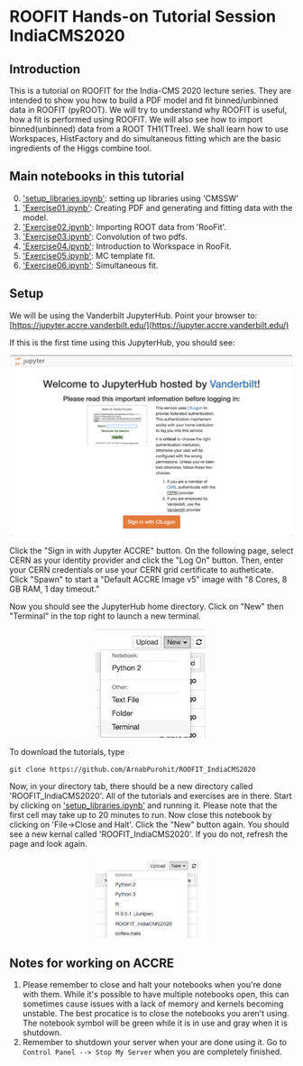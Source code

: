 # ROOFIT Hands-on Tutorial Session IndiaCMS2020

## Introduction

This is a tutorial on ROOFIT for the India-CMS 2020 lecture series. They are intended to show you how to build a PDF model and fit binned/unbinned data in ROOFIT (pyROOT). We will try to understand why ROOFIT is useful, how a fit is performed using ROOFIT. We will also see how to import binned(unbinned) data from a ROOT TH1(TTree). We shall learn how to use Workspaces, HistFactory and do simultaneous fitting which are the basic ingredients of the Higgs combine tool. 

## Main notebooks in this tutorial

0. ['setup_libraries.ipynb'](setup_libraries.ipynb): setting up libraries using 'CMSSW'
1. ['Exercise01.ipynb'](Exercise01.ipynb): Creating PDF and generating and fitting data with the model.
2. ['Exercise02.ipynb'](Exercise02.ipynb): Importing ROOT data from 'RooFit'.
3. ['Exercise03.ipynb'](Exercise03.ipynb): Convolution of two pdfs.
2. ['Exercise04.ipynb'](Exercise04.ipynb): Introduction to Workspace in RooFit.
5. ['Exercise05.ipynb'](Exercise05.ipynb): MC template fit.
6. ['Exercise06.ipynb'](Exercise06.ipynb): Simultaneous fit.

## Setup

We will be using the Vanderbilt JupyterHub. Point your browser to:
[https://jupyter.accre.vanderbilt.edu/](https://jupyter.accre.vanderbilt.edu/)

If this is the first time using this JupyterHub, you should see:

<p align="center">
<img src="vanderbilt.png" width="500"/>
</p>

Click the "Sign in with Jupyter ACCRE" button. On the following page, select CERN as your identity provider and click the "Log On" button. Then, enter your CERN credentials or use your CERN grid certificate to autheticate. Click "Spawn" to start a "Default ACCRE Image v5" image with "8 Cores, 8 GB RAM, 1 day timeout."

Now you should see the JupyterHub home directory. Click on "New" then "Terminal" in the top right to launch a new terminal.

<p align="center">
<img src="new_terminal.png" width="200"/>
</p>

To download the tutorials, type
```
git clone https://github.com/ArnabPurohit/ROOFIT_IndiaCMS2020
```

Now, in your directory tab, there should be a new directory called 'ROOFIT_IndiaCMS2020'. All of the tutorials and exercises are in there. Start by clicking on ['setup_libraries.ipynb'](setup_libraries.ipynb) and running it. Please note that the first cell may take up to 20 minutes to run.
Now close this notebook by clicking on 'File->Close and Halt'. Click the "New" button again. You should see a new kernal called 'ROOFIT_IndiaCMS2020'. If you do not, refresh the page and look again.

<p align="center">
<img src="roofitIndiaCMS.png" width="200"/>
</p>

## Notes for working on ACCRE

1. Please remember to close and halt your notebooks when you're done with them. While it's possible to have multiple notebooks open, this can sometimes cause issues with a lack of memory and kernels becoming unstable. The best procatice is to close the notebooks you aren't using. The notebook symbol will be green while it is in use and gray when it is shutdown.
2. Remember to shutdown your server when your are done using it. Go to `Control Panel --> Stop My Server` when you are completely finished.